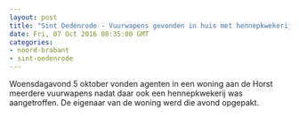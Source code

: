 ```yaml
---
layout: post
title: "Sint Oedenrode - Vuurwapens gevonden in huis met hennepkwekerij"
date: Fri, 07 Oct 2016 08:35:00 GMT
categories: 
- noord-brabant 
- sint-oedenrode 
---
```


Woensdagavond 5 oktober vonden agenten in een woning aan de Horst meerdere vuurwapens nadat daar ook een hennepkwekerij was aangetroffen. De eigenaar van de woning werd die avond opgepakt.
